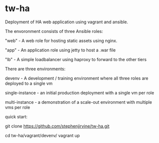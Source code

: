 # tw-ha
Deployment of HA web application using vagrant and ansible.

The envoronment consists of three Ansible roles:

"web" - A web role for hosting static assets using nginx.

"app" - An application role using jetty to host a .war file

"lb"  - A simple loadbalancer using haproxy to forward to the other tiers

There are three environments:

devenv - A development / training environment where all three roles are deployed to a single vm

single-instance - an initial production deployment with a single vm per role

multi-instance - a demonstration of a scale-out environment with multiple vms per role

quick start:

git clone https://github.com/stephenjirvine/tw-ha.git

cd tw-ha/vagrant/devenv/
vagrant up
